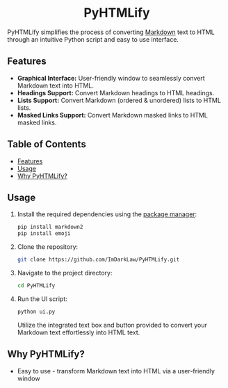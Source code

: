 <div align="center">

# PyHTMLify

</div>

PyHTMLify simplifies the process of converting [Markdown](https://www.markdownguide.org/getting-started/) text to HTML through an intuitive Python script and easy to use interface.

## Features

- **Graphical Interface:** User-friendly window to seamlessly convert Markdown text into HTML.
- **Headings Support:** Convert Markdown headings to HTML headings.
- **Lists Support:** Convert Markdown (ordered & unordered) lists to HTML lists.
- **Masked Links Support:** Convert Markdown masked links to HTML masked links.
<!-- - **Emoji Support:** Converts emoji characters to HTML entities.
- **Custom CSS:** Allows you to apply custom CSS styles to the generated HTML. -->

## Table of Contents

- [Features](#features)
- [Usage](#usage)
- [Why PyHTMLify?](#why-pyhtmlify)

## Usage

1. Install the required dependencies using the [package manager](https://packaging.python.org/en/latest/tutorials/installing-packages/):
    ```bash
    pip install markdown2
    pip install emoji
    ```

2. Clone the repository:
    ```bash
    git clone https://github.com/ImDarkLaw/PyHTMLify.git
    ```

3. Navigate to the project directory:
    ```bash
    cd PyHTMLify
    ```

4. Run the UI script:
    ```bash
    python ui.py
    ```

   Utilize the integrated text box and button provided to convert your Markdown text effortlessly into HTML text.

## Why PyHTMLify?

- Easy to use - transform Markdown text into HTML via a user-friendly window